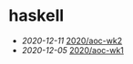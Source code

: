 # haskell

- *2020-12-11* [2020/aoc-wk2](./2020/aoc-wk2)
- *2020-12-05* [2020/aoc-wk1](./2020/aoc-wk1)
